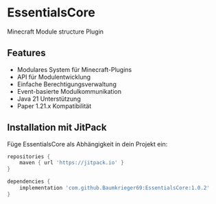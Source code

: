 # EssentialsCore
Minecraft Module structure Plugin

## Features

- Modulares System für Minecraft-Plugins
- API für Modulentwicklung
- Einfache Berechtigungsverwaltung
- Event-basierte Modulkommunikation
- Java 21 Unterstützung
- Paper 1.21.x Kompatibilität

## Installation mit JitPack

Füge EssentialsCore als Abhängigkeit in dein Projekt ein:

```groovy
repositories {
    maven { url 'https://jitpack.io' }
}

dependencies {
    implementation 'com.github.Baumkrieger69:EssentialsCore:1.0.2'
}